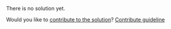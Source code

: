 
There is no solution yet.

Would you like to [contribute to the solution](https://github.com/BFEdev/BFE.dev-solutions/blob/main/question/cookie-attributes_en.md)? [Contribute guideline](https://github.com/BFEdev/BFE.dev-solutions#how-to-contribute)
